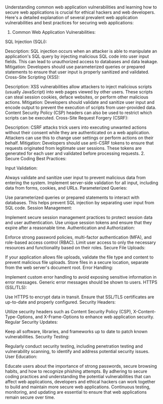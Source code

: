 Understanding common web application vulnerabilities and learning how to secure web applications is crucial for ethical hackers and web developers. Here's a detailed explanation of several prevalent web application vulnerabilities and best practices for securing web applications:

1. Common Web Application Vulnerabilities:

SQL Injection (SQLi):

Description: SQL injection occurs when an attacker is able to manipulate an application's SQL query by injecting malicious SQL code into user input fields. This can lead to unauthorized access to databases and data leakage.
Mitigation: Developers should use parameterized queries or prepared statements to ensure that user input is properly sanitized and validated.
Cross-Site Scripting (XSS):

Description: XSS vulnerabilities allow attackers to inject malicious scripts (usually JavaScript) into web pages viewed by other users. These scripts can steal session cookies, deface websites, or perform other malicious actions.
Mitigation: Developers should validate and sanitize user input and encode output to prevent the execution of scripts from user-provided data. Content Security Policy (CSP) headers can also be used to restrict which scripts can be executed.
Cross-Site Request Forgery (CSRF):

Description: CSRF attacks trick users into executing unwanted actions without their consent while they are authenticated on a web application. Attackers can use this to change user settings or perform actions on their behalf.
Mitigation: Developers should use anti-CSRF tokens to ensure that requests originated from legitimate user sessions. These tokens are generated for each user and validated before processing requests.
2. Secure Coding Best Practices:

Input Validation:

Always validate and sanitize user input to prevent malicious data from entering the system.
Implement server-side validation for all input, including data from forms, cookies, and URLs.
Parameterized Queries:

Use parameterized queries or prepared statements to interact with databases. This helps prevent SQL injection by separating user input from SQL code.
Session Management:

Implement secure session management practices to protect session data and user authentication. Use unique session tokens and ensure that they expire after a reasonable time.
Authentication and Authorization:

Enforce strong password policies, multi-factor authentication (MFA), and role-based access control (RBAC).
Limit user access to only the necessary resources and functionality based on their roles.
Secure File Uploads:

If your application allows file uploads, validate the file type and content to prevent malicious file uploads. Store files in a secure location, separate from the web server's document root.
Error Handling:

Implement custom error handling to avoid exposing sensitive information in error messages. Generic error messages should be shown to users.
HTTPS (SSL/TLS):

Use HTTPS to encrypt data in transit. Ensure that SSL/TLS certificates are up-to-date and properly configured.
Security Headers:

Utilize security headers such as Content Security Policy (CSP), X-Content-Type-Options, and X-Frame-Options to enhance web application security.
Regular Security Updates:

Keep all software, libraries, and frameworks up to date to patch known vulnerabilities.
Security Testing:

Regularly conduct security testing, including penetration testing and vulnerability scanning, to identify and address potential security issues.
User Education:

Educate users about the importance of strong passwords, secure browsing habits, and how to recognize phishing attempts.
By adhering to secure coding practices and understanding the potential vulnerabilities that can affect web applications, developers and ethical hackers can work together to build and maintain more secure web applications. Continuous testing, monitoring, and updating are essential to ensure that web applications remain secure over time.